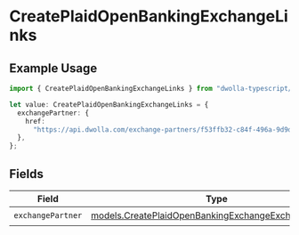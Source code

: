 # CreatePlaidOpenBankingExchangeLinks

## Example Usage

```typescript
import { CreatePlaidOpenBankingExchangeLinks } from "dwolla-typescript/models";

let value: CreatePlaidOpenBankingExchangeLinks = {
  exchangePartner: {
    href:
      "https://api.dwolla.com/exchange-partners/f53ffb32-c84f-496a-9d9d-acd100d396ef",
  },
};
```

## Fields

| Field                                                                                                              | Type                                                                                                               | Required                                                                                                           | Description                                                                                                        |
| ------------------------------------------------------------------------------------------------------------------ | ------------------------------------------------------------------------------------------------------------------ | ------------------------------------------------------------------------------------------------------------------ | ------------------------------------------------------------------------------------------------------------------ |
| `exchangePartner`                                                                                                  | [models.CreatePlaidOpenBankingExchangeExchangePartner](../models/createplaidopenbankingexchangeexchangepartner.md) | :heavy_check_mark:                                                                                                 | N/A                                                                                                                |